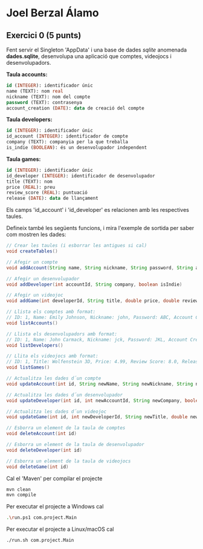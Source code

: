 # Joel Berzal Álamo #

## Exercici 0 (5 punts) ##

Fent servir el Singleton 'AppData' i una base de dades *sqlite* anomenada **dades.sqlite**, desenvolupa una aplicació que comptes, videojocs i desenvolupadors.

**Taula accounts:**

```sql
id (INTEGER): identificador únic
name (TEXT): nom real
nickname (TEXT): nom del compte
password (TEXT): contrasenya
account_creation (DATE): data de creació del compte
```

**Taula developers:**

```sql
id (INTEGER): identificador únic
id_account (INTEGER): identificador de compte
company (TEXT): companyia per la que treballa
is_indie (BOOLEAN): és un desenvolupador independent
```

**Taula games:**

```sql
id (INTEGER): identificador únic
id_developer (INTEGER): identificador de desenvolupador
title (TEXT): nom
price (REAL): preu
review_score (REAL): puntuació
release (DATE): data de llançament
```

Els camps 'id_account' i 'id_developer' es relacionen amb les respectives taules.

Defineix també les següents funcions, i mira l'exemple de sortida per saber com mostren les dades:

```java
// Crear les taules (i esborrar les antigues si cal)
void createTables() 

// Afegir un compte
void addAccount(String name, String nickname, String password, String accountCreation)

// Afegir un desenvolupador
void addDeveloper(int accountId, String company, boolean isIndie)

// Afegir un videojoc
void addGame(int developerId, String title, double price, double reviewScore, String release)

// Llista els comptes amb format:
// ID: 1, Name: Emily Johnson, Nickname: john, Password: ABC, Account Creation: 1991-02-01
void listAccounts()

// Llista els desenvolupadors amb format:
// ID: 1, Name: John Carmack, Nickname: jck, Password: JKL, Account Creation: 1991-02-01, Company: Id Software, Is Indie? No
void listDevelopers()

// Llita els videojocs amb format:
// ID: 1, Title: Wolfenstein 3D, Price: 4.99, Review Score: 8.0, Release Date: null, Developer Name: Jeff Rosen, Developer Company: Humble Games
void listGames()

// Actualitza les dades d´un compte
void updateAccount(int id, String newName, String newNickname, String newPassword, String newAccountCreatio)

// Actualitza les dades d´un desenvolupador
void updateDeveloper(int id, int newAccountId, String newCompany, boolean newIsIndie)

// Actualitza les dades d´un videojoc
void updateGame(int id, int newDeveloperId, String newTitle, double newPrice, double newReviewScore, String newRelease)

// Esborra un element de la taula de comptes
void deleteAccount(int id)

// Esborra un element de la taula de desenvolupador
void deleteDeveloper(int id)

// Esborra un element de la taula de videojocs
void deleteGame(int id)
```

Cal el 'Maven' per compilar el projecte

```bash
mvn clean
mvn compile
```

Per executar el projecte a Windows cal

```bash
.\run.ps1 com.project.Main
```

Per executar el projecte a Linux/macOS cal

```bash
./run.sh com.project.Main
```
